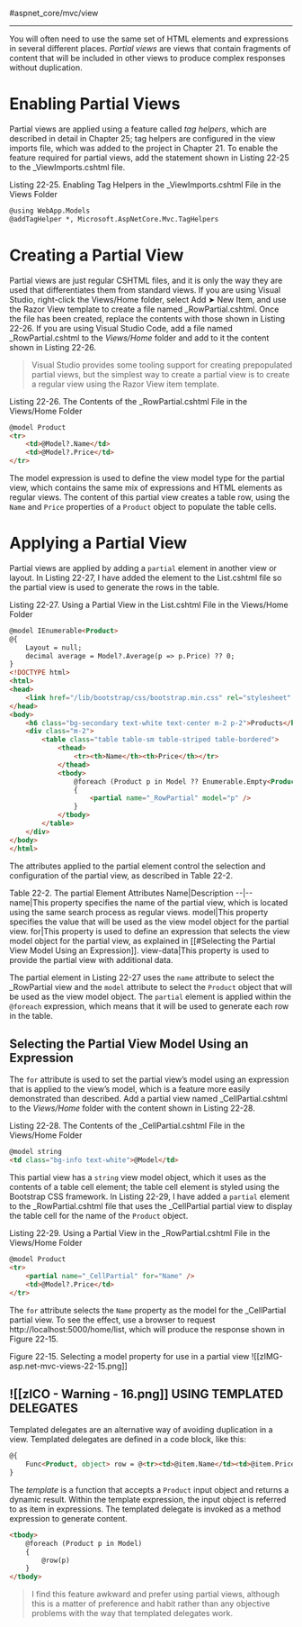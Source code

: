 #aspnet_core/mvc/view

---

You will often need to use the same set of HTML elements and expressions in several different places. *Partial views* are views that contain fragments of content that will be included in other views to produce complex responses without duplication.

# Enabling Partial Views

Partial views are applied using a feature called *tag helpers*, which are described in detail in Chapter 25; tag helpers are configured in the view imports file, which was added to the project in Chapter 21. To enable the feature required for partial views, add the statement shown in Listing 22-25 to the \_ViewImports.cshtml file.

Listing 22-25. Enabling Tag Helpers in the \_ViewImports.cshtml File in the Views Folder
```html
@using WebApp.Models
@addTagHelper *, Microsoft.AspNetCore.Mvc.TagHelpers
```

# Creating a Partial View

Partial views are just regular CSHTML files, and it is only the way they are used that differentiates them from standard views. If you are using Visual Studio, right-click the Views/Home folder, select Add ➤ New Item, and use the Razor View template to create a file named \_RowPartial.cshtml. Once the file has been created, replace the contents with those shown in Listing 22-26. If you are using Visual Studio Code, add a file named \_RowPartial.cshtml to the *Views/Home* folder and add to it the content shown in Listing 22-26.

> Visual Studio provides some tooling support for creating prepopulated partial views, but the simplest way to create a partial view is to create a regular view using the Razor View item template.

Listing 22-26. The Contents of the \_RowPartial.cshtml File in the Views/Home Folder
```html
@model Product
<tr>
	<td>@Model?.Name</td>
	<td>@Model?.Price</td>
</tr>
```

The model expression is used to define the view model type for the partial view, which contains the same mix of expressions and HTML elements as regular views. The content of this partial view creates a table row, using the `Name` and `Price` properties of a `Product` object to populate the table cells.

# Applying a Partial View

Partial views are applied by adding a `partial` element in another view or layout. In Listing 22-27, I have added the element to the List.cshtml file so the partial view is used to generate the rows in the table.

Listing 22-27. Using a Partial View in the List.cshtml File in the Views/Home Folder
```html
@model IEnumerable<Product>
@{
	Layout = null;
	decimal average = Model?.Average(p => p.Price) ?? 0;
}
<!DOCTYPE html>
<html>
<head>
	<link href="/lib/bootstrap/css/bootstrap.min.css" rel="stylesheet" />
</head>
<body>
	<h6 class="bg-secondary text-white text-center m-2 p-2">Products</h6>
	<div class="m-2">
		<table class="table table-sm table-striped table-bordered">
			<thead>
				<tr><th>Name</th><th>Price</th></tr>
			</thead>
			<tbody>
				@foreach (Product p in Model ?? Enumerable.Empty<Product>()) 
				{
					<partial name="_RowPartial" model="p" />
				}
			</tbody>
		</table>
	</div>
</body>
</html>
```

The attributes applied to the partial element control the selection and configuration of the partial view, as described in Table 22-2.

Table 22-2. The partial Element Attributes
Name|Description
--|--
name|This property specifies the name of the partial view, which is located using the same search process as regular views.
model|This property specifies the value that will be used as the view model object for the partial view.
for|This property is used to define an expression that selects the view model object for the partial view, as explained in [[#Selecting the Partial View Model Using an Expression]].
view-data|This property is used to provide the partial view with additional data.

The partial element in Listing 22-27 uses the `name` attribute to select the \_RowPartial view and the `model` attribute to select the `Product` object that will be used as the view model object. The `partial` element is applied within the `@foreach` expression, which means that it will be used to generate each row in the table.

## Selecting the Partial View Model Using an Expression

The `for` attribute is used to set the partial view’s model using an expression that is applied to the view’s model, which is a feature more easily demonstrated than described. Add a partial view named \_CellPartial.cshtml to the *Views/Home* folder with the content shown in Listing 22-28.

Listing 22-28. The Contents of the \_CellPartial.cshtml File in the Views/Home Folder
```html
@model string
<td class="bg-info text-white">@Model</td>
```

This partial view has a `string` view model object, which it uses as the contents of a table cell element; the table cell element is styled using the Bootstrap CSS framework. In Listing 22-29, I have added a `partial` element to the \_RowPartial.cshtml file that uses the \_CellPartial partial view to display the table cell for the name of the `Product` object.

Listing 22-29. Using a Partial View in the \_RowPartial.cshtml File in the Views/Home Folder
```html
@model Product
<tr>
	<partial name="_CellPartial" for="Name" />
	<td>@Model?.Price</td>
</tr>
```

The `for` attribute selects the `Name` property as the model for the \_CellPartial partial view. To see the effect, use a browser to request http://localhost:5000/home/list, which will produce the response shown in Figure 22-15.

Figure 22-15. Selecting a model property for use in a partial view
![[zIMG-asp.net-mvc-views-22-15.png]]

## ![[zICO - Warning - 16.png]] USING TEMPLATED DELEGATES

Templated delegates are an alternative way of avoiding duplication in a view. Templated delegates are defined in a code block, like this:
```html
@{
	Func<Product, object> row = @<tr><td>@item.Name</td><td>@item.Price</td></tr>;
}
```

The *template* is a function that accepts a `Product` input object and returns a dynamic result. Within the template expression, the input object is referred to as item in expressions. The templated delegate is invoked as a method expression to generate content.
```html
<tbody>
	@foreach (Product p in Model) 
	{
		@row(p)
	}
</tbody>
```

> I find this feature awkward and prefer using partial views, although this is a matter of preference and habit rather than any objective problems with the way that templated delegates work.
